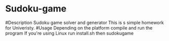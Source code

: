 # Sudoku-game
#Description
Sudoku game solver and generator
This is s simple homework for Univeristy.
#Usage
Depending on the platform compile and run the program
If you're using Linux run install.sh then sudokugame

